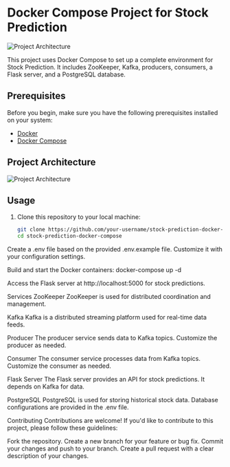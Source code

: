 # Docker Compose Project for Stock Prediction
![Project Architecture](architecture.png)

This project uses Docker Compose to set up a complete environment for Stock Prediction. It includes ZooKeeper, Kafka, producers, consumers, a Flask server, and a PostgreSQL database.

## Prerequisites

Before you begin, make sure you have the following prerequisites installed on your system:

- [Docker](https://www.docker.com/)
- [Docker Compose](https://docs.docker.com/compose/)

## Project Architecture

![Project Architecture](architecture.png)

## Usage

1. Clone this repository to your local machine:

   ```bash
   git clone https://github.com/your-username/stock-prediction-docker-compose.git
   cd stock-prediction-docker-compose
Create a .env file based on the provided .env.example file. Customize it with your configuration settings.

Build and start the Docker containers:
docker-compose up -d

Access the Flask server at http://localhost:5000 for stock predictions.

Services
ZooKeeper
ZooKeeper is used for distributed coordination and management.

Kafka
Kafka is a distributed streaming platform used for real-time data feeds.

Producer
The producer service sends data to Kafka topics. Customize the producer as needed.

Consumer
The consumer service processes data from Kafka topics. Customize the consumer as needed.

Flask Server
The Flask server provides an API for stock predictions. It depends on Kafka for data.

PostgreSQL
PostgreSQL is used for storing historical stock data. Database configurations are provided in the .env file.

Contributing
Contributions are welcome! If you'd like to contribute to this project, please follow these guidelines:

Fork the repository.
Create a new branch for your feature or bug fix.
Commit your changes and push to your branch.
Create a pull request with a clear description of your changes.

